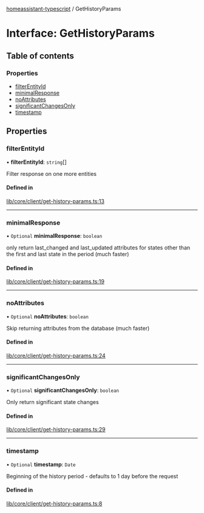 [homeassistant-typescript](../README.md) / GetHistoryParams

# Interface: GetHistoryParams

## Table of contents

### Properties

- [filterEntityId](GetHistoryParams.md#filterentityid)
- [minimalResponse](GetHistoryParams.md#minimalresponse)
- [noAttributes](GetHistoryParams.md#noattributes)
- [significantChangesOnly](GetHistoryParams.md#significantchangesonly)
- [timestamp](GetHistoryParams.md#timestamp)

## Properties

### filterEntityId

• **filterEntityId**: `string`[]

Filter response on one more entities

#### Defined in

[lib/core/client/get-history-params.ts:13](https://github.com/benwainwright/hass-ts/blob/65947ed/src/lib/core/client/get-history-params.ts#L13)

___

### minimalResponse

• `Optional` **minimalResponse**: `boolean`

only return last_changed and last_updated attributes for states
other than the first and last state in the period (much faster)

#### Defined in

[lib/core/client/get-history-params.ts:19](https://github.com/benwainwright/hass-ts/blob/65947ed/src/lib/core/client/get-history-params.ts#L19)

___

### noAttributes

• `Optional` **noAttributes**: `boolean`

Skip returning attributes from the database (much faster)

#### Defined in

[lib/core/client/get-history-params.ts:24](https://github.com/benwainwright/hass-ts/blob/65947ed/src/lib/core/client/get-history-params.ts#L24)

___

### significantChangesOnly

• `Optional` **significantChangesOnly**: `boolean`

Only return significant state changes

#### Defined in

[lib/core/client/get-history-params.ts:29](https://github.com/benwainwright/hass-ts/blob/65947ed/src/lib/core/client/get-history-params.ts#L29)

___

### timestamp

• `Optional` **timestamp**: `Date`

Beginning of the history period - defaults to 1 day before the request

#### Defined in

[lib/core/client/get-history-params.ts:8](https://github.com/benwainwright/hass-ts/blob/65947ed/src/lib/core/client/get-history-params.ts#L8)
